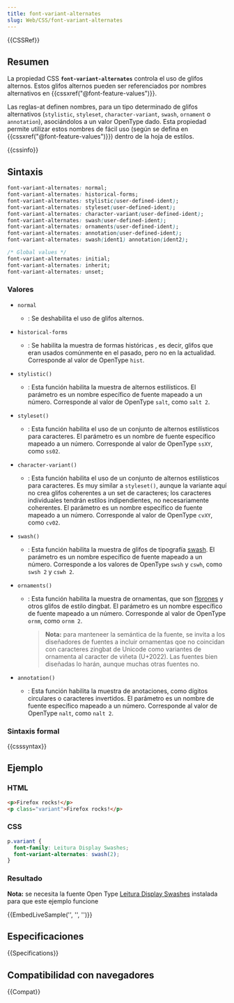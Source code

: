 ```yaml
---
title: font-variant-alternates
slug: Web/CSS/font-variant-alternates
---
```


{{CSSRef}}

## Resumen

La propiedad CSS **`font-variant-alternates`** controla el uso de glifos alternos. Estos glifos alternos pueden ser referenciados por nombres alternativos en {{cssxref("@font-feature-values")}}.

Las reglas-at definen nombres, para un tipo determinado de glifos alternativos (`stylistic`, `styleset`, `character-variant`, `swash`, `ornament` o `annotation`), asociándolos a un valor OpenType dado. Esta propiedad permite utilizar estos nombres de fácil uso (según se defina en {{cssxref("@font-feature-values")}}) dentro de la hoja de estilos.

{{cssinfo}}

## Sintaxis

```css
font-variant-alternates: normal;
font-variant-alternates: historical-forms;
font-variant-alternates: stylistic(user-defined-ident);
font-variant-alternates: styleset(user-defined-ident);
font-variant-alternates: character-variant(user-defined-ident);
font-variant-alternates: swash(user-defined-ident);
font-variant-alternates: ornaments(user-defined-ident);
font-variant-alternates: annotation(user-defined-ident);
font-variant-alternates: swash(ident1) annotation(ident2);

/* Global values */
font-variant-alternates: initial;
font-variant-alternates: inherit;
font-variant-alternates: unset;
```

### Valores

- `normal`
  - : Se deshabilita el uso de glifos alternos.
- `historical-forms`
  - : Se habilita la muestra de formas históricas , es decir, glifos que eran usados comúnmente en el pasado, pero no en la actualidad. Corresponde al valor de OpenType `hist`.
- `stylistic()`
  - : Esta función habilita la muestra de alternos estilísticos. El parámetro es un nombre específico de fuente mapeado a un número. Corresponde al valor de OpenType `salt`, como `salt 2`.
- `styleset()`
  - : Esta función habilita el uso de un conjunto de alternos estilísticos para caracteres. El parámetro es un nombre de fuente específico mapeado a un número. Corresponde al valor de OpenType `ssXY`, como `ss02`.
- `character-variant()`
  - : Esta función habilita el uso de un conjunto de alternos estilísticos para caracteres. Es muy similar a `styleset()`, aunque la variante aquí no crea glifos coherentes a un set de caracteres; los caracteres individuales tendrán estilos indipendientes, no necesariamente coherentes. El parámetro es un nombre específico de fuente mapeado a un número. Corresponde al valor de OpenType `cvXY`, como `cv02`.
- `swash()`
  - : Esta función habilita la muestra de glifos de tipografía [swash](http://en.wikipedia.org/wiki/Swash_%28typography%29). El parámetro es un nombre específico de fuente mapeado a un número. Corresponde a los valores de OpenType `swsh` y `cswh`, como `swsh 2` y `cswh 2`.
- `ornaments()`

  - : Esta función habilita la muestra de ornamentas, que son [florones](http://en.wikipedia.org/wiki/Fleuron_%28typography%29) y otros glifos de estilo dingbat. El parámetro es un nombre específico de fuente mapeado a un número. Corresponde al valor de OpenType `ornm`, como `ornm 2`.

    > **Nota:** para manteneer la semántica de la fuente, se invita a los diseñadores de fuentes a incluir ornamentas qoe no coincidan con caracteres zingbat de Unicode como variantes de ornamenta al caracter de viñeta (U+2022). Las fuentes bien diseñadas lo harán, aunque muchas otras fuentes no.

- `annotation()`
  - : Esta función habilita la muestra de anotaciones, como dígitos circulares o caracteres invertidos. El parámetro es un nombre de fuente específico mapeado a un número. Corresponde al valor de OpenType `nalt`, como `nalt 2`.

### Sintaxis formal

{{csssyntax}}

## Ejemplo

### HTML

```html
<p>Firefox rocks!</p>
<p class="variant">Firefox rocks!</p>
```

### CSS

```css
p.variant {
  font-family: Leitura Display Swashes;
  font-variant-alternates: swash(2);
}
```

### Resultado

**Nota:** se necesita la fuente Open Type [Leitura Display Swashes](http://ufonts.com/download/leituradisplay-swashes-opentype/470776.html) instalada para que este ejemplo funcione

{{EmbedLiveSample('', '', '')}}

## Especificaciones

{{Specifications}}

## Compatibilidad con navegadores

{{Compat}}
